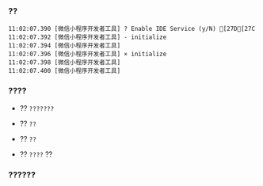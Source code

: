 ### ??

```
11:02:07.390 [微信小程序开发者工具] ? Enable IDE Service (y/N) [27D[27C
11:02:07.392 [微信小程序开发者工具] - initialize
11:02:07.394 [微信小程序开发者工具]
11:02:07.396 [微信小程序开发者工具] × initialize
11:02:07.398 [微信小程序开发者工具]
11:02:07.400 [微信小程序开发者工具]
```

### ????

- ?? `???????`

- ?? `??`

- ?? `??`

- ?? `????` ??

  

### ??????
